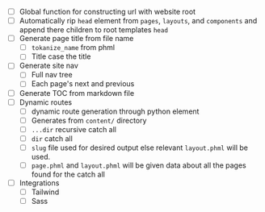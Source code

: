 - [ ] Global function for constructing url with website root
- [ ] Automatically rip `head` element from `pages`, `layouts`, and `components` and append there children to root templates `head`
- [ ] Generate page title from file name
  - [ ] `tokanize_name` from phml
  - [ ] Title case the title
- [ ] Generate site nav
  - [ ] Full nav tree
  - [ ] Each page's next and previous
- [ ] Generate TOC from markdown file
- [ ] Dynamic routes
  - [ ] dynamic route generation through python element
  - [ ] Generates from `content/` directory
  - [ ] `...dir` recursive catch all
  - [ ] `dir` catch all
  - [ ] `slug` file used for desired output else relevant `layout.phml` will be used.
  - [ ] `page.phml` and `layout.phml` will be given data about all the pages found for the catch all
- [ ] Integrations
  - [ ] Tailwind
  - [ ] Sass